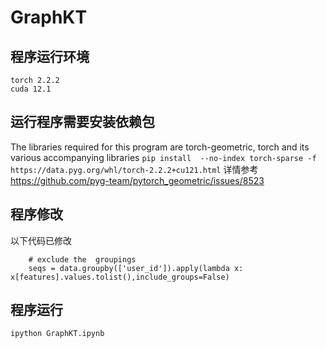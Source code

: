 # GraphKT


## 程序运行环境
```
torch 2.2.2
cuda 12.1
```

## 运行程序需要安装依赖包
The libraries required for this program are torch-geometric, torch and its various accompanying libraries
`pip install  --no-index torch-sparse -f https://data.pyg.org/whl/torch-2.2.2+cu121.html`
详情参考 https://github.com/pyg-team/pytorch_geometric/issues/8523

## 程序修改
以下代码已修改
```
    # exclude the  groupings
    seqs = data.groupby(['user_id']).apply(lambda x: x[features].values.tolist(),include_groups=False)
```

## 程序运行

`ipython GraphKT.ipynb`

    
